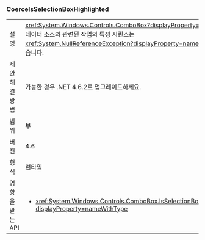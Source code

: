 ### <a name="coerceisselectionboxhighlighted"></a>CoerceIsSelectionBoxHighlighted

|   |   |
|---|---|
|설명|<xref:System.Windows.Controls.ComboBox?displayProperty=name> 및 해당 데이터 소스와 관련된 작업의 특정 시퀀스는 <xref:System.NullReferenceException?displayProperty=name>을 유발할 수 있습니다.|
|제안 해결 방법|가능한 경우 .NET 4.6.2로 업그레이드하세요.|
|범위|부|
|버전|4.6|
|형식|런타임|
|영향을 받는 API|<ul><li><xref:System.Windows.Controls.ComboBox.IsSelectionBoxHighlighted?displayProperty=nameWithType></li></ul>|

